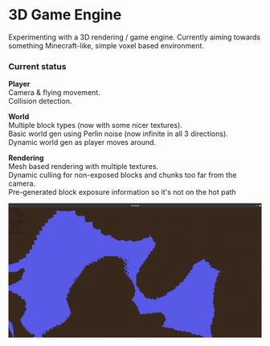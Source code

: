# 3D Game Engine
Experimenting with a 3D rendering / game engine. Currently aiming towards something Minecraft-like, simple voxel based environment.

### Current status
**Player**  
Camera & flying movement.  
Collision detection.

**World**  
Multiple block types (now with some nicer textures).  
Basic world gen using Perlin noise (now infinite in all 3 directions).  
Dynamic world gen as player moves around.

**Rendering**  
Mesh based rendering with multiple textures.  
Dynamic culling for non-exposed blocks and chunks too far from the camera.  
Pre-generated block exposure information so it's not on the hot path

![](./github/screenshot.png)
